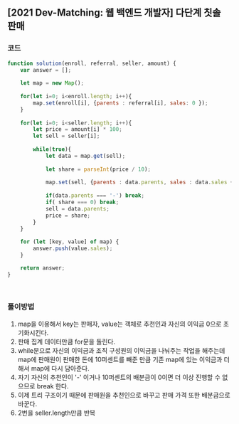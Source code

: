 
  
##  [2021 Dev-Matching: 웹 백엔드 개발자] 다단계 칫솔 판매

 

### 코드

```javascript
function solution(enroll, referral, seller, amount) {
    var answer = [];
    
    let map = new Map();
    
    for(let i=0; i<enroll.length; i++){
        map.set(enroll[i], {parents : referral[i], sales: 0 });
    }
    
    for(let i=0; i<seller.length; i++){
        let price = amount[i] * 100;
        let sell = seller[i];
        
        while(true){
            let data = map.get(sell);
            
            let share = parseInt(price / 10);
            
            map.set(sell, {parents : data.parents, sales : data.sales + price-share});        
            
            if(data.parents === '-') break;
            if( share === 0) break;
            sell = data.parents;
            price = share;
        }
    }
    
    for (let [key, value] of map) {
        answer.push(value.sales);
    }

    return answer;
}

  
```



### 풀이방법


1.  map을 이용해서 key는 판매자, value는 객체로 추천인과 자신의 이익금 0으로 초기화시킨다.
2. 판매 집계 데이터만큼 for문을 돌린다.
3. while문으로 자신의 이익금과 조직 구성원의 이익금을 나눠주는 작업을 해주는데 map에 판매원이 판매한 돈에 10퍼센트를 빼준 만큼 기존 map에 있는 이익금과 더해서 map에 다시 담아준다.
4. 자기 자신의 추천인이 '-' 이거나 10퍼센트의 배분금이 0이면 더 이상 진행할 수 없으므로 break 한다.
5. 이제 트리 구조이기 때문에 판매원을 추천인으로 바꾸고 판매 가격 또한 배분금으로 바꾼다.
6. 2번을 seller.length만큼 반복
